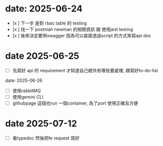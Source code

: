 # date: 2025-06-24

- [x ] 下一步 是對 rbac table 的 testing
- [x ] 找一下 postman newman 的相關資訊 跟 使用jest testing
- [x ] 後來決定要用swagger 因為可以直接透過script 的方式來寫api doc

# date 2025-06-25

- [ ] 先寫好 api 的 requirement 才知道自己總共有哪些要處理, 跟寫好to-do-list

date: 2025-06-26

- [ ] 使用rabbitMQ
- [ ] 使用gemini CLI
- [ ] githubpage 這個也run 一個container, 為了port 使用正確且方便

# date 2025-07-12
- [ ] 看typedoc 然後把fe request 寫好

